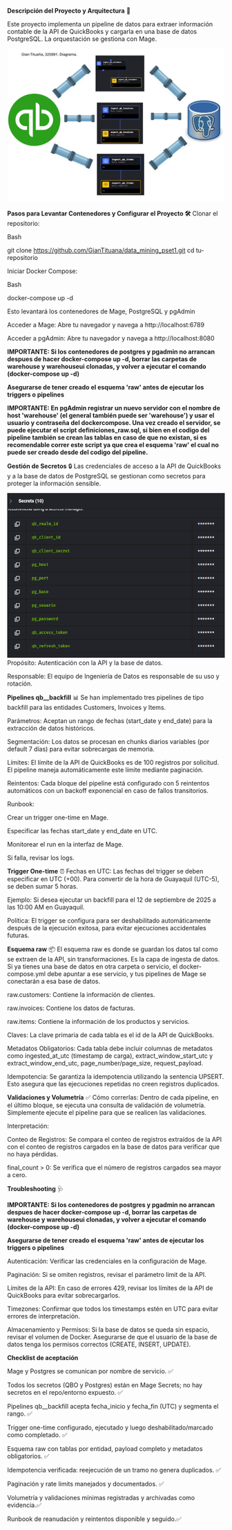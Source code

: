 **Descripción del Proyecto y Arquitectura**  🚀 

Este proyecto implementa un pipeline de datos para extraer información contable de la API de QuickBooks y cargarla en una base de datos PostgreSQL. La orquestación se gestiona con Mage.

![alt text](image-2.png)

**Pasos para Levantar Contenedores y Configurar el Proyecto 🛠️**
Clonar el repositorio:

Bash

git clone https://github.com/GianTituana/data_mining_pset1.git
cd tu-repositorio

Iniciar Docker Compose:

Bash

docker-compose up -d

Esto levantará los contenedores de Mage, PostgreSQL y pgAdmin

Acceder a Mage:
Abre tu navegador y navega a http://localhost:6789

Acceder a pgAdmin:
Abre tu navegador y navega a http://localhost:8080

**IMPORTANTE: Si los contenedores de postgres y pgadmin no arrancan despues de hacer docker-compose up -d, borrar las carpetas de warehouse y warehouseui clonadas, y volver a ejecutar el comando (docker-compose up -d)**

**Asegurarse de tener creado el esquema 'raw' antes de ejecutar los triggers o pipelines**

**IMPORTANTE: En pgAdmin registrar un nuevo servidor con el nombre de host 'warehouse' (el general también puede ser 'warehouse') y usar el usuario y contraseña del dockercompose. Una vez creado el servidor, se puede ejecutar el script definiciones_raw.sql, si bien en el codigo del pipeline también se crean las tablas en caso de que no existan, si es recomendable correr este script ya que crea el esquema 'raw' el cual no puede ser creado desde del codigo del pipeline.**


**Gestión de Secretos** 🔒
Las credenciales de acceso a la API de QuickBooks y a la base de datos de PostgreSQL se gestionan como secretos para proteger la información sensible.

![alt text](image-1.png)
Propósito: Autenticación con la API y la base de datos.

Responsable: El equipo de Ingeniería de Datos es responsable de su uso y rotación.

**Pipelines qb_<entidad>_backfill** 📊
Se han implementado tres pipelines de tipo backfill para las entidades Customers, Invoices y Items.

Parámetros: Aceptan un rango de fechas (start_date y end_date) para la extracción de datos históricos.

Segmentación: Los datos se procesan en chunks diarios variables (por default 7 días) para evitar sobrecargas de memoria. 

Límites: El límite de la API de QuickBooks es de 100 registros por solicitud. El pipeline maneja automáticamente este límite mediante paginación.

Reintentos: Cada bloque del pipeline está configurado con 5 reintentos automáticos con un backoff exponencial en caso de fallos transitorios.

Runbook:

Crear un trigger one-time en Mage.

Especificar las fechas start_date y end_date en UTC.

Monitorear el run en la interfaz de Mage.

Si falla, revisar los logs.

**Trigger One-time** ⏰
Fechas en UTC: Las fechas del trigger se deben especificar en UTC (+00). Para convertir de la hora de Guayaquil (UTC-5), se deben sumar 5 horas.

Ejemplo: Si desea ejecutar un backfill para el 12 de septiembre de 2025 a las 10:00 AM en Guayaquil.

Política: El trigger se configura para ser deshabilitado automáticamente después de la ejecución exitosa, para evitar ejecuciones accidentales futuras.

**Esquema raw** 📦
El esquema raw es donde se guardan los datos tal como se extraen de la API, sin transformaciones. Es la capa de ingesta de datos. Si ya tienes una base de datos en otra carpeta o servicio, el docker-compose.yml debe apuntar a ese servicio, y tus pipelines de Mage se conectarán a esa base de datos.

raw.customers: Contiene la información de clientes.

raw.invoices: Contiene los datos de facturas.

raw.items: Contiene la información de los productos y servicios.

Claves: La clave primaria de cada tabla es el id de la API de QuickBooks.

Metadatos Obligatorios: Cada tabla debe incluir columnas de metadatos como ingested_at_utc (timestamp de carga), extract_window_start_utc y extract_window_end_utc, page_number/page_size, request_payload.

Idempotencia: Se garantiza la idempotencia utilizando la sentencia UPSERT. Esto asegura que las ejecuciones repetidas no creen registros duplicados.

**Validaciones y Volumetría** ✅
Cómo correrlas: Dentro de cada pipeline, en el último bloque, se ejecuta una consulta de validación de volumetría. Simplemente ejecute el pipeline para que se realicen las validaciones.

Interpretación:

Conteo de Registros: Se compara el conteo de registros extraídos de la API con el conteo de registros cargados en la base de datos para verificar que no haya pérdidas.

final_count > 0: Se verifica que el número de registros cargados sea mayor a cero.

**Troubleshooting** 🩺

**IMPORTANTE: Si los contenedores de postgres y pgadmin no arrancan despues de hacer docker-compose up -d, borrar las carpetas de warehouse y warehouseui clonadas, y volver a ejecutar el comando (docker-compose up -d)**

**Asegurarse de tener creado el esquema 'raw' antes de ejecutar los triggers o pipelines**

Autenticación: Verificar las credenciales en la configuración de Mage.

Paginación: Si se omiten registros, revisar el parámetro limit de la API.

Límites de la API: En caso de errores 429, revisar los límites de la API de QuickBooks para evitar sobrecargarlos.

Timezones: Confirmar que todos los timestamps estén en UTC para evitar errores de interpretación.

Almacenamiento y Permisos: Si la base de datos se queda sin espacio, revisar el volumen de Docker. Asegurarse de que el usuario de la base de datos tenga los permisos correctos (CREATE, INSERT, UPDATE).

**Checklist de aceptación**

Mage y Postgres se comunican por nombre de servicio. ✅

Todos los secretos (QBO y Postgres) están en Mage Secrets; no hay secretos en el repo/entorno expuesto. ✅

Pipelines qb_<entidad>_backfill acepta fecha_inicio y fecha_fin (UTC) y segmenta el rango. ✅

Trigger one-time configurado, ejecutado y luego deshabilitado/marcado como completado. ✅

Esquema raw con tablas por entidad, payload completo y metadatos obligatorios. ✅

Idempotencia verificada: reejecución de un tramo no genera duplicados. ✅

Paginación y rate limits manejados y documentados. ✅

Volumetría y validaciones mínimas registradas y archivadas como evidencia.✅

Runbook de reanudación y reintentos disponible y seguido.✅
